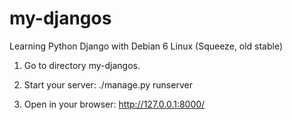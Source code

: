 my-djangos
==========

Learning Python Django with Debian 6 Linux (Squeeze, old stable)

1. Go to directory my-djangos.

2. Start your server:    ./manage.py runserver

3. Open in your browser: http://127.0.0.1:8000/
